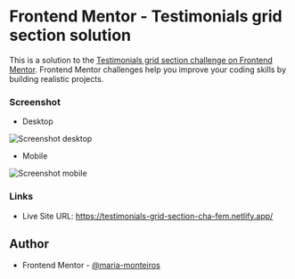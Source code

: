 # Frontend Mentor - Testimonials grid section solution

This is a solution to the [Testimonials grid section challenge on Frontend Mentor](https://www.frontendmentor.io/challenges/testimonials-grid-section-Nnw6J7Un7). 
Frontend Mentor challenges help you improve your coding skills by building realistic projects. 

### Screenshot

- Desktop

![Screenshot desktop](https://github.com/maria-monteiros/Testimonials-grid-section/assets/104790525/462f8894-a860-4f1b-84cb-676df0fd0cfa)

- Mobile

![Screenshot mobile](https://github.com/maria-monteiros/Testimonials-grid-section/assets/104790525/41c2d371-f43a-4540-b61e-b359dc0342e1)


### Links

- Live Site URL: https://testimonials-grid-section-cha-fem.netlify.app/


## Author

- Frontend Mentor - [@maria-monteiros](https://www.frontendmentor.io/profile/maria-monteiros)
